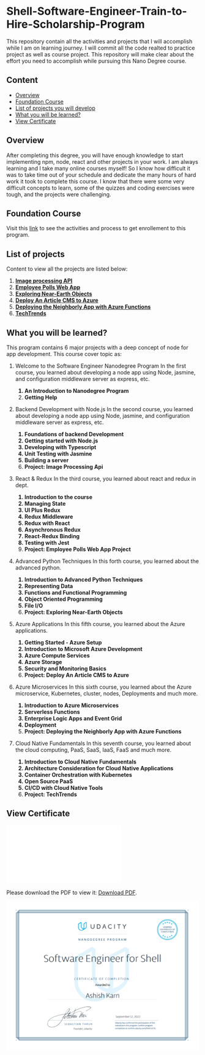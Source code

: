 # Shell-Software-Engineer-Train-to-Hire-Scholarship-Program
This repository contain all the activities and projects that I will accomplish while I am on learning journey.
I will commit all the code realted to practice project as well as course project. This repository will make clear about the effort you need to accomplish while pursuing this Nano Degree course.


## Content 

- [Overview](#overview)
- [Foundation Course](#foundation-course)
- [List of projects you will develop](#list-of-projects)
- [What you will be learned?](#what-you-will-be-learned)
- [View Certificate](#view-certificate)


## Overview
After completing this degree, you will have enough knowledge to start implementing npm, node, react and other projects in your work. I am always learning and I take many online courses myself! So I know how difficult it was to take time out of your schedule and dedicate the many hours of hard work it took to complete this course. I know that there were some very difficult concepts to learn, some of the quizzes and coding exercises were tough, and the projects were challenging. 

## Foundation Course
Visit this [link](https://github.com/asharn/4-months-software-engineer-for-shell#4-months-software-engineer-for-shell-scholarship-nanodegree-program) to see the activities and process to get enrollement to this program.


## List of projects
Content to view all the projects are listed below:
  1. [**Image processing API**](https://github.com/asharn/Shell-Software-Engineer-Train-to-Hire-Scholarship-Program/tree/main/image-processing-api#readme)
  2. [**Employee Polls Web App**](https://github.com/asharn/Shell-Software-Engineer-Train-to-Hire-Scholarship-Program/tree/main/employee-polls-web-app#readme)
  3. [**Exploring Near-Earth Objects**](https://github.com/asharn/Shell-Software-Engineer-Train-to-Hire-Scholarship-Program/tree/main/near-earth-objects#readme)
  4. [**Deploy An Article CMS to Azure**](https://github.com/asharn/Shell-Software-Engineer-Train-to-Hire-Scholarship-Program/blob/main/deploy-an-article-cms-to-azure#readme)
  5. [**Deploying the Neighborly App with Azure Functions**](https://github.com/asharn/Shell-Software-Engineer-Train-to-Hire-Scholarship-Program/tree/main/deploying-the-neighborly-app-with-azure-functions#readme)
  6. [**TechTrends**](https://github.com/asharn/Shell-Software-Engineer-Train-to-Hire-Scholarship-Program/tree/main/tech-trends/techtrends#readme)


## What you will be learned?
This program contains 6 major projects with a deep concept of node for app development. This course cover topic as:

  1. Welcome to the Software Engineer Nanodegree Program
    In the first course, you learned about developing a node app using Node, jasmine, and configuration middleware server as express, etc.
    <strong>
      1. An Introduction to Nanodegree Program
      2. Getting Help
    </strong>

  2. Backend Development with Node.js
    In the second course, you learned about developing a node app using Node, jasmine, and configuration middleware server as express, etc.
    <strong>
      1. Foundations of backend Development
      2. Getting started with Node.js
      3. Developing with Typescript
      4. Unit Testing with Jasmine
      5. Building a server
      6. Project: Image Processing Api
    </strong>

  3. React & Redux
    In the third course, you learned about react and redux in dept.
    <strong>
      1. Introduction to the course
      2. Managing State
      3. UI Plus Redux
      4. Redux Middleware
      5. Redux with React
      6. Asynchronous Redux
      7. React-Redux Binding
      8. Testing with Jest
      9. Project: Employee Polls Web App Project
    </strong>

  4. Advanced Python Techniques
   In this forth course, you learned about the advanced python.
    <strong>
      1. Introduction to Advanced Python Techniques
      2. Representing Data
      3. Functions and Functional Programming
      4. Object Oriented Programming
      5. File I/O
      6. Project: Exploring Near-Earth Objects
    </strong>

  5. Azure Applications
   In this fifth course, you learned about the Azure applications.
    <strong>
      1. Getting Started - Azure Setup
      2. Introduction to Microsoft Azure Development
      3. Azure Compute Services
      4. Azure Storage
      5. Security and Monitoring Basics
      6. Project: Deploy An Article CMS to Azure
    </strong>

  6. Azure Microservices
   In this sixth course, you learned about the Azure microservice, Kubernetes, cluster, nodes, Deployments and much more.
    <strong>
      1. Introduction to Azure Microservices
      2. Serverless Functions
      3. Enterprise Logic Apps and Event Grid
      4. Deployment
      5. Project: Deploying the Neighborly App with Azure Functions
    </strong>
  6. Cloud Native Fundamentals
   In this seventh course, you learned about the cloud computing, PaaS, SaaS, IaaS, FaaS and much more.
    <strong>
      1. Introduction to Cloud Native Fundamentals
      2. Architecture Consideration for Cloud Native Applications
      3. Container Orchestration with Kubernetes
      4. Open Source PaaS
      5. CI/CD with Cloud Native Tools
      6. Project: TechTrends
    </strong>


## View Certificate
   <object data="certificate.pdf" type="application/pdf" width="700px" height="700px">
    <embed src="certificate.pdf">
        <p>Please download the PDF to view it: <a href="certificate.pdf">Download PDF</a>.</p>
    </embed>
   </object>
   
   ![Certificate](certificate.PNG)
